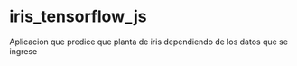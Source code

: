 # iris_tensorflow_js
 Aplicacion que predice que planta de iris dependiendo de los datos que se ingrese
